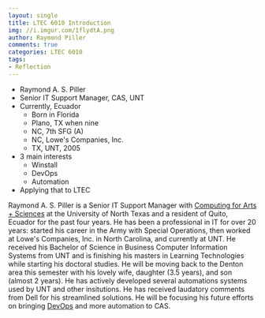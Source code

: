 ```yaml
---
layout: single
title: LTEC 6010 Introduction
img: //i.imgur.com/1flydtA.png
author: Raymond Piller
comments: true
categories: LTEC 6010
tags:
- Reflection
---
```

- Raymond A. S. Piller
- Senior IT Support Manager, CAS, UNT
- Currently, Ecuador
  - Born in Florida
  - Plano, TX when nine
  - NC, 7th SFG (A)
  - NC, Lowe's Companies, Inc.
  - TX, UNT, 2005
- 3 main interests
  - Winstall
  - DevOps
  - Automation
- Applying that to LTEC


Raymond A. S. Piller is a Senior IT Support Manager with [Computing for Arts + Sciences](http://its.cas.unt.edu) at the University of North Texas and a resident of Quito, Ecuador for the past four years. He has been a professional in IT for over 20 years: started his career in the Army with Special Operations, then worked at Lowe's Companies, Inc. in North Carolina, and currently at UNT. He received his Bachelor of Science in Business Computer Information Systems from UNT and is finishing his masters in Learning Technologies while starting his doctoral studies. He will be moving back to the Denton area this semester with his lovely wife, daughter (3.5 years), and son (almost 2 years). He has actively developed several automations systems used by UNT and other insitutions. He has received laudatory comments from Dell for his streamlined solutions. He will be focusing his future efforts on bringing [DevOps](https://en.wikipedia.org/wiki/DevOps) and more automation to CAS.